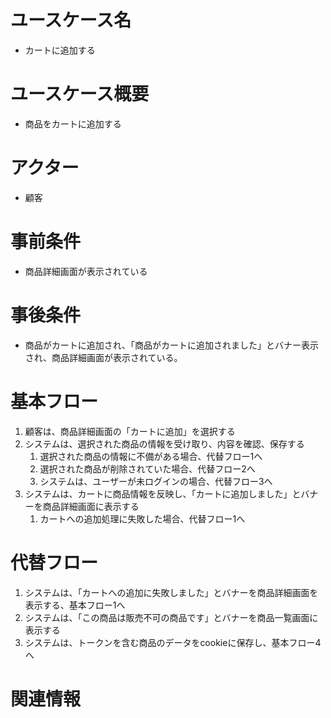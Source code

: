 # ユースケース名
- カートに追加する

# ユースケース概要
- 商品をカートに追加する

# アクター
- 顧客

# 事前条件
- 商品詳細画面が表示されている

# 事後条件
- 商品がカートに追加され、「商品がカートに追加されました」とバナー表示され、商品詳細画面が表示されている。

# 基本フロー
1. 顧客は、商品詳細画面の「カートに追加」を選択する
2. システムは、選択された商品の情報を受け取り、内容を確認、保存する
    1. 選択された商品の情報に不備がある場合、代替フロー1へ
    2. 選択された商品が削除されていた場合、代替フロー2へ
    3. システムは、ユーザーが未ログインの場合、代替フロー3へ
3. システムは、カートに商品情報を反映し、「カートに追加しました」とバナーを商品詳細画面に表示する
    1. カートへの追加処理に失敗した場合、代替フロー1へ

# 代替フロー
1. システムは、「カートへの追加に失敗しました」とバナーを商品詳細画面を表示する、基本フロー1へ
2. システムは、「この商品は販売不可の商品です」とバナーを商品一覧画面に表示する
3. システムは、トークンを含む商品のデータをcookieに保存し、基本フロー4へ

# 関連情報